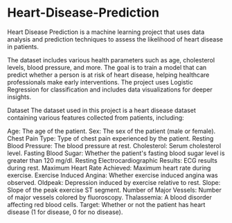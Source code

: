 # Heart-Disease-Prediction
Heart Disease Prediction is a machine learning project that uses data analysis and prediction techniques to assess the likelihood of heart disease in patients. 

The dataset includes various health parameters such as age, cholesterol levels, blood pressure, and more. The goal is to train a model that can predict whether a person is at risk of heart disease, helping healthcare professionals make early interventions. The project uses Logistic Regression for classification and includes data visualizations for deeper insights.


Dataset
The dataset used in this project is a heart disease dataset containing various features collected from patients, including:

Age: The age of the patient.
Sex: The sex of the patient (male or female).
Chest Pain Type: Type of chest pain experienced by the patient.
Resting Blood Pressure: The blood pressure at rest.
Cholesterol: Serum cholesterol level.
Fasting Blood Sugar: Whether the patient's fasting blood sugar level is greater than 120 mg/dl.
Resting Electrocardiographic Results: ECG results during rest.
Maximum Heart Rate Achieved: Maximum heart rate during exercise.
Exercise Induced Angina: Whether exercise induced angina was observed.
Oldpeak: Depression induced by exercise relative to rest.
Slope: Slope of the peak exercise ST segment.
Number of Major Vessels: Number of major vessels colored by fluoroscopy.
Thalassemia: A blood disorder affecting red blood cells.
Target: Whether or not the patient has heart disease (1 for disease, 0 for no disease).
